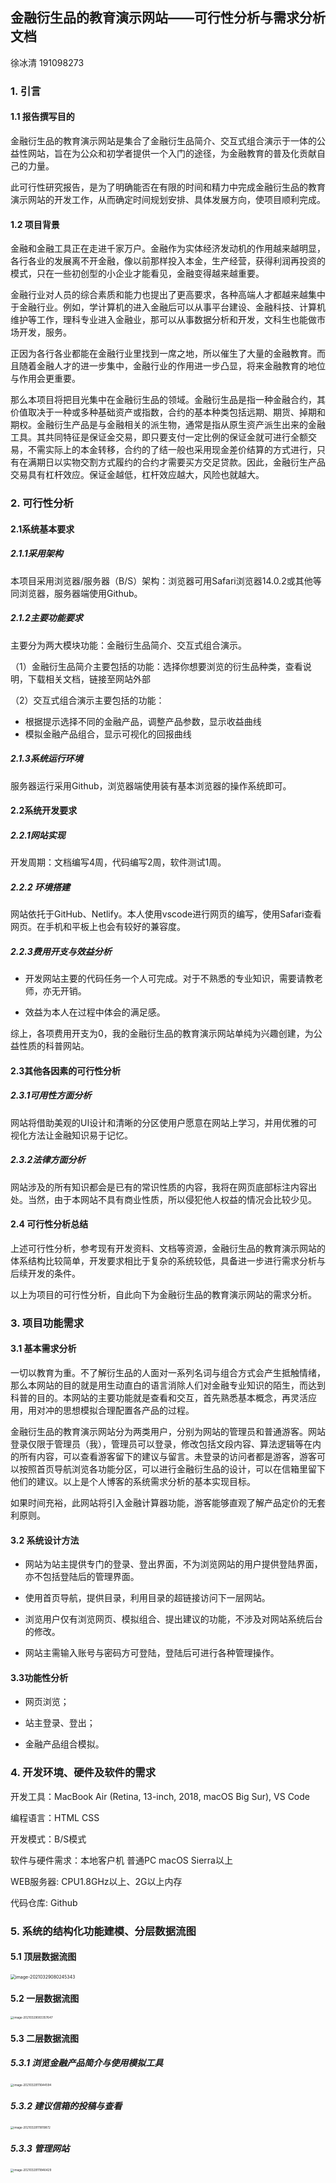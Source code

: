 ## 金融衍生品的教育演示网站——可行性分析与需求分析文档

徐冰清 191098273

### 1. 引言

#### 1.1 报告撰写目的

金融衍生品的教育演示网站是集合了金融衍生品简介、交互式组合演示于一体的公益性网站，旨在为公众和初学者提供一个入门的途径，为金融教育的普及化贡献自己的力量。

此可行性研究报告，是为了明确能否在有限的时间和精力中完成金融衍生品的教育演示网站的开发工作，从而确定时间规划安排、具体发展方向，使项目顺利完成。



#### 1.2 项目背景

金融和金融工具正在走进千家万户。金融作为实体经济发动机的作用越来越明显，各行各业的发展离不开金融，像以前那样投入本金，生产经营，获得利润再投资的模式，只在一些初创型的小企业才能看见，金融变得越来越重要。

金融行业对人员的综合素质和能力也提出了更高要求，各种高端人才都越来越集中于金融行业。例如，学计算机的进入金融后可以从事平台建设、金融科技、计算机维护等工作，理科专业进入金融业，那可以从事数据分析和开发，文科生也能做市场开发，服务。

正因为各行各业都能在金融行业里找到一席之地，所以催生了大量的金融教育。而且随着金融人才的进一步集中，金融行业的作用进一步凸显，将来金融教育的地位与作用会更重要。

那么本项目将把目光集中在金融衍生品的领域。金融衍生品是指一种金融合约，其价值取决于一种或多种基础资产或指数，合约的基本种类包括远期、期货、掉期和期权。金融衍生产品是与金融相关的派生物，通常是指从原生资产派生出来的金融工具。其共同特征是保证金交易，即只要支付一定比例的保证金就可进行全额交易，不需实际上的本金转移，合约的了结一般也采用现金差价结算的方式进行，只有在满期日以实物交割方式履约的合约才需要买方交足贷款。因此，金融衍生产品交易具有杠杆效应。保证金越低，杠杆效应越大，风险也就越大。



### 2. 可行性分析

#### 2.1系统基本要求

##### 2.1.1采用架构

​	本项目采用浏览器/服务器（B/S）架构：浏览器可用Safari浏览器14.0.2或其他等同浏览器，服务器端使用Github。



##### 2.1.2主要功能要求

主要分为两大模块功能：金融衍生品简介、交互式组合演示。

（1）金融衍生品简介主要包括的功能：选择你想要浏览的衍生品种类，查看说明，下载相关文档，链接至网站外部

（2）交互式组合演示主要包括的功能：

- 根据提示选择不同的金融产品，调整产品参数，显示收益曲线
- 模拟金融产品组合，显示可视化的回报曲线



##### 2.1.3系统运行环境

服务器运行采用Github，浏览器端使用装有基本浏览器的操作系统即可。

 

#### 2.2系统开发要求

##### 2.2.1网站实现

开发周期：文档编写4周，代码编写2周，软件测试1周。



##### 2.2.2 环境搭建

网站依托于GitHub、Netlify。本人使用vscode进行网页的编写，使用Safari查看网页。在手机和平板上也会有较好的兼容度。



##### 2.2.3费用开支与效益分析

- 开发网站主要的代码任务一个人可完成。对于不熟悉的专业知识，需要请教老师，亦无开销。

- 效益为本人在过程中体会的满足感。

综上，各项费用开支为0，我的金融衍生品的教育演示网站单纯为兴趣创建，为公益性质的科普网站。

 

#### 2.3其他各因素的可行性分析 

##### 2.3.1可用性方面分析

网站将借助美观的UI设计和清晰的分区使用户愿意在网站上学习，并用优雅的可视化方法让金融知识易于记忆。



##### 2.3.2法律方面分析

 网站涉及的所有知识都会是已有的常识性质的内容，我将在网页底部标注内容出处。当然，由于本网站不具有商业性质，所以侵犯他人权益的情况会比较少见。



#### 2.4 可行性分析总结

上述可行性分析，参考现有开发资料、文档等资源，金融衍生品的教育演示网站的体系结构比较简单，开发要求相比于复杂的系统较低，具备进一步进行需求分析与后续开发的条件。

 

  以上为项目的可行性分析，自此向下为金融衍生品的教育演示网站的需求分析。

### 3. 项目功能需求

#### 3.1 基本需求分析

一切以教育为重。不了解衍生品的人面对一系列名词与组合方式会产生抵触情绪，那么本网站的目的就是用生动直白的语言消除人们对金融专业知识的陌生，而达到科普的目的。本网站的主要功能就是查看和交互，首先熟悉基本概念，再灵活应用，用对冲的思想模拟合理配置各产品的过程。

金融衍生品的教育演示网站分为两类用户，分别为网站的管理员和普通游客。网站登录仅限于管理员（我），管理员可以登录，修改包括文段内容、算法逻辑等在内的所有内容，可以查看游客留下的建议与留言。未登录的访问者都是游客，游客可以按照首页导航浏览各功能分区，可以进行金融衍生品的设计，可以在信箱里留下他们的建议。以上是个人博客的系统需求分析的基本实现目标。

如果时间充裕，此网站将引入金融计算器功能，游客能够直观了解产品定价的无套利原则。

 

#### 3.2 系统设计方法

-  网站为站主提供专门的登录、登出界面，不为浏览网站的用户提供登陆界面，亦不包括登陆后的管理界面。

- 使用首页导航，提供目录，利用目录的超链接访问下一层网站。

- 浏览用户仅有浏览网页、模拟组合、提出建议的功能，不涉及对网站系统后台的修改。

- 网站主需输入账号与密码方可登陆，登陆后可进行各种管理操作。

 

#### 3.3功能性分析

- 网页浏览；

- 站主登录、登出；

- 金融产品组合模拟。

 

### 4. 开发环境、硬件及软件的需求

开发工具：MacBook Air (Retina, 13-inch, 2018, macOS Big Sur), VS Code

编程语言：HTML CSS

开发模式：B/S模式

软件与硬件需求：本地客户机 普通PC macOS Sierra以上

WEB服务器: CPU1.8GHz以上、2G以上内存

代码仓库: Github

 

### 5. 系统的结构化功能建模、分层数据流图

#### 5.1 顶层数据流图

<img src="/Users/anjdum/Library/Application Support/typora-user-images/image-20210329080245343.png" alt="image-20210329080245343" style="zoom: 50%;" />

 

#### 5.2 一层数据流图

<img src="/Users/anjdum/Library/Application Support/typora-user-images/image-20210329083357647.png" alt="image-20210329083357647" style="zoom: 33%;" />

#### 5.3 二层数据流图

##### 5.3.1 浏览金融产品简介与使用模拟工具

<img src="/Users/anjdum/Library/Application Support/typora-user-images/image-20210329111644594.png" alt="image-20210329111644594" style="zoom: 33%;" />

##### 5.3.2 建议信箱的投稿与查看

<img src="/Users/anjdum/Library/Application Support/typora-user-images/image-20210329111819872.png" alt="image-20210329111819872" style="zoom:33%;" />



##### 5.3.3 管理网站

<img src="/Users/anjdum/Library/Application Support/typora-user-images/image-20210329111846429.png" alt="image-20210329111846429" style="zoom:33%;" />
